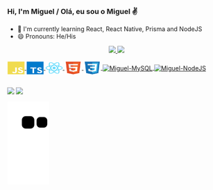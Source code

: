 ### Hi, I'm Miguel / Olá, eu sou o Miguel :v:

- 🌱 I'm currently learning React, React Native, Prisma and NodeJS 
- 😄 Pronouns: He/His

<div align="center">
  <a href="https://github.com/MiguelASFerreira">
  <img height="180em" src="https://github-readme-stats.vercel.app/api?username=MiguelASFerreira&show_icons=true&theme=dark&include_all_commits=true"/>
  <img height="180em" src="https://github-readme-stats.vercel.app/api/top-langs/?username=MiguelASFerreira&layout=compact&langs_count=6&theme=dark"/>
</div>

<div style="display: inline_block"><br>
  <img align="center" alt="Miguel-Js" height="30" width="40" src="https://raw.githubusercontent.com/devicons/devicon/master/icons/javascript/javascript-plain.svg">
  <img align="center" alt="Miguel-Ts" height="30" width="40" src="https://raw.githubusercontent.com/devicons/devicon/master/icons/typescript/typescript-plain.svg">
  <img align="center" alt="Miguel-React" height="30" width="40" src="https://raw.githubusercontent.com/devicons/devicon/master/icons/react/react-original.svg">
  <img align="center" alt="Miguel-HTML" height="30" width="40" src="https://raw.githubusercontent.com/devicons/devicon/master/icons/html5/html5-original.svg">
  <img align="center" alt="Miguel-CSS" height="30" width="40" src="https://raw.githubusercontent.com/devicons/devicon/master/icons/css3/css3-original.svg">
  <img align="center" alt="Miguel-MySQL" height="30" width="40" src="https://cdn.jsdelivr.net/gh/devicons/devicon/icons/mysql/mysql-original.svg" />
  <img align="center" alt="Miguel-NodeJS" height="30" width="40" src="https://cdn.jsdelivr.net/gh/devicons/devicon/icons/nodejs/nodejs-original.svg" />
</div>

  ##
  
<div> 
  <a href = "migant1306@gmail.com"><img src="https://img.shields.io/badge/-Gmail-%23333?style=for-the-badge&logo=gmail&logoColor=white" target="_blank"></a>
  <a href="https://www.linkedin.com/in/miguel-antonio-624ba1234/a" target="_blank"><img src="https://img.shields.io/badge/-LinkedIn-%230077B5?style=for-the-badge&logo=linkedin&logoColor=white" target="_blank"></a> 
   
  ![Snake animation](https://github.com/MiguelASFerreira/MiguelASFerreira/blob/output/github-contribution-grid-snake.svg)
</div>

